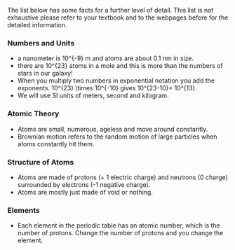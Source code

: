 The list below  has some facts for a further level of detail. This list is not exhaustive please refer to your textbook and to the webpages before for the detailed information.

### Numbers and Units

- a nanometer is <lrn-math>10^{-9}</lrn-math> m and atoms are about 0.1 nm in size.
- there are <lrn-math>10^{23}</lrn-math> atoms in a mole and this is more than the numbers of stars in our galaxy!
- When you multiply two numbers in exponential notation you add the exponents. <lrn-math>10^{23} \times 10^{-10}</lrn-math> gives <lrn-math>10^{23-10}= 10^{13}</lrn-math>.
- We will use SI units of meters, second and kilogram.

### Atomic Theory

- Atoms are small, numerous, ageless and move around constantly.
- Brownian motion refers to the random motion of large particles when atoms constantly hit them.

### Structure of Atoms

- Atoms are made of protons (+ 1 electric charge) and neutrons (0 charge) surrounded by electrons (-1 negative charge).
- Atoms are mostly just made of void or nothing.

### Elements

- Each element in the periodic table has an atomic number, which is the number of protons. Change the number of protons and you change the element.
